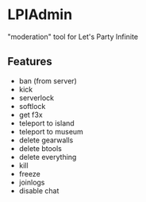 # LPIAdmin
"moderation" tool for Let's Party Infinite

## Features
- ban (from server)
- kick
- serverlock
- softlock
- get f3x
- teleport to island
- teleport to museum
- delete gearwalls
- delete btools
- delete everything
- kill
- freeze
- joinlogs
- disable chat
